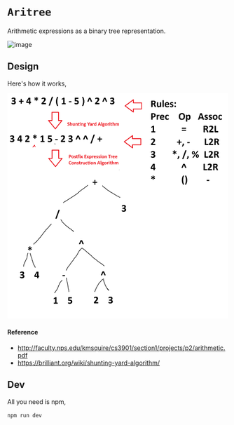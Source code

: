 # `Aritree`

Arithmetic expressions as a binary tree representation.

<img width="815" height="1107" alt="image" src="https://github.com/user-attachments/assets/d4b7b358-788d-43cd-85c4-ddc48d71e04a" />

## Design

Here's how it works,

![](./.github/aritree_design.png)

#### Reference
- http://faculty.nps.edu/kmsquire/cs3901/section1/projects/p2/arithmetic.pdf
- https://brilliant.org/wiki/shunting-yard-algorithm/

## Dev

All you need is npm,

```bash
npm run dev
```
